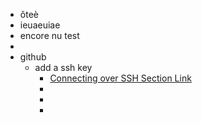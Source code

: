 - ôteè
- ieuaeuiae
- encore nu test
-
- github
	- add a ssh key
		- [Connecting over SSH Section Link](https://docs.github.com/en/get-started/quickstart/set-up-git#connecting-over-ssh)
		-
		-
		-